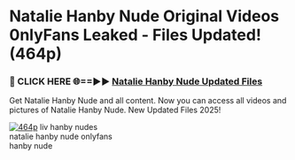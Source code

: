 # Natalie Hanby Nude Original Videos 0nlyFans Leaked - Files Updated! (464p)

<h3>🔴 CLICK HERE 🌐==►► <a href="https://tinyurl.com/yrmya6cz" rel="nofollow">Natalie Hanby Nude Updated Files</a></h3>

Get Natalie Hanby Nude and all content. Now you can access all videos and pictures of Natalie Hanby Nude. New Updated Files 2025!

[![464p](https://i.imgur.com/FMdXYCs.gif)](https://tinyurl.com/yrmya6cz)
liv hanby nudes<br>
natalie hanby nude onlyfans<br>
hanby nude